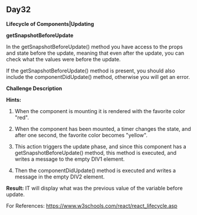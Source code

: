 ## Day32


**Lifecycle of Components|Updating**

**getSnapshotBeforeUpdate**

In the getSnapshotBeforeUpdate() method you have access to the props and state
before the update, meaning that even after the update, you can check what
the values were before the update.

If the getSnapshotBeforeUpdate() method is present, you should also include
the componentDidUpdate() method, otherwise you will get an error.


**Challenge Description**


**Hints:**

1. When the component is mounting it is rendered with the favorite color "red".

2. When the component has been mounted, a timer changes the state, and after one second, 
the favorite color becomes "yellow".

3. This action triggers the update phase, and since this component has a getSnapshotBeforeUpdate()
method, this method is executed, and writes a message to the empty DIV1 element.

4. Then the componentDidUpdate() method is executed and writes a message in the empty DIV2 element.

**Result:** 
IT will display what was the previous value of the variable before update.

For References: https://www.w3schools.com/react/react_lifecycle.asp
